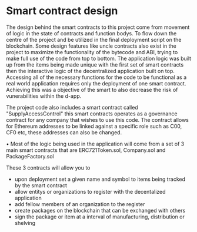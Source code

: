 # Smart contract design

The design behind the smart contracts to this project come from movement of logic in the state of contracts and function bodys. To flow down the centre of the project and be utilized in the final deployment script on the blockchain. Some design features like uncle contracts also exist in the project to maximize the functionality of the bytecode and ABI, trying to make full use of the code from top to bottom. The application logic was built up from the items being made unique with the first set of smart contracts then the interactive logic of the decentralized application built on top. Accessing all of the necessary functions for the code to be functional as a real world application requires only the deployment of one smart contract. Achieving this was a objective of the smart to also decrease the risk of vunerabilities within the d-app. 

The project code also includes a smart contract called "SupplyAccessControl" this smart contracts operates as a governance contract for any company that wishes to use this code. The contract allows for Ethereum addresses to be linked against a specific role such as C00, CF0 etc, these addresses can also be changed. 

• Most of the logic being used in the application will come from a set of 3 main smart contracts that are ERC721Token.sol, Company.sol and PackageFactory.sol 

These 3 contracts will allow you to 

* upon deployment set a given name and symbol to items being tracked by the smart contract
* allow entitys or organizations to register with the decentalized application
* add fellow members of an organization to the register
* create packages on the blockchain that can be exchanged with others 
* sign the package or item at a interval of manufacturing, distribution or shelving 
        
